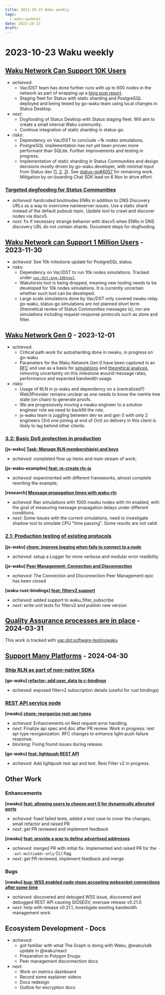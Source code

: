 ```yaml
---
title: 2023-10-23 Waku weekly
tags:
  - waku-updates
date: 2023-10-23
draft:
---
```


# 2023-10-23 Waku weekly

## [Waku Network Can Support 10K Users](https://github.com/waku-org/pm/issues/12)


- _achieved_:
	- Vac/DST team has done further runs with up to 600 nodes in the network as part of wrapping up a [blog post report](https://github.com/vacp2p/vac.dev/pull/123).
	- Staging fleet for Status with static sharding and PostgreSQL deployed and being tested by go-waku team using local changes in Status Desktop.
- _next_:
	- Dogfooding of Status Desktop with Status staging fleet. Will aim to create a small internal Waku community.
	- Continue integration of static sharding in status-go.
- _risks_:
	- Dependency on Vac/DST to conclude ~1k nodes simulations.
	- PostgreSQL implementation has not yet been proven more performant than SQLite. Further improvements and testing in progress.
	- Implementation of static sharding in Status Communities and design decisions mostly driven by go-waku developer, with minimal input from Status dev ([1](https://github.com/status-im/status-go/pull/4161), [2](https://github.com/status-im/status-go/pull/4094), [3](https://github.com/status-im/status-go/pull/4093)). See [status-go#4057](https://github.com/status-im/status-go/issues/4057) for remaining work. Mitigation by on-boarding Chat SDK lead on 6 Nov to drive effort.

### [Targeted dogfooding for Status Communities](https://github.com/waku-org/pm/issues/97)


- _achieved_: hardcoded bootnodes ENRs in addition to DNS Discovery URLs as a way to overcome nameserver issues. Use a static shard instead of the default pubsub topic. Update tool to crawl and discover nodes via discv5.
- _next_:  fix if necessary strange behavior with discv5 when ENRs in DNS discovery URL do not contain shards. Document steps for dogfooding.

## [Waku Network can Support 1 Million Users](https://github.com/waku-org/pm/issues/83) - 2023-11-30


- _achieved_: See 10k milestone update for PostgreSQL status.
- _risks_:
	- Dependency on Vac/DST to run 10k nodes simulations.  Tracked under
		[`vac:dst:eng-10ktool`](https://roadmap.logos.co/tags/vac-updates).
	- Wakutorsis tool is being dropped, meaning new tooling needs to be developed for 10k nodes simulations. It is currently uncertain whether such tool can be developed.
	- Large scale simulations done by Vac/DST only covered nwaku relay. go-waku, status-go simulations are not planned short term (theoretical review of Status Communities messages is), nor are simulations including request-response protocols such as store and filter.

## [Waku Network Gen 0](https://github.com/waku-org/pm/issues/50) - 2023-12-01


- _achieved_:
	- Critical path work for autosharding done in nwaku, in progress on go-waku
	- Parameters for the Waku Network Gen 0 have been captured in an [RFC](https://rfc.vac.dev/spec/64/) and use as a basis for [simulations](https://github.com/waku-org/research/issues/23) and [theoretical analysis](https://github.com/waku-org/research/issues/31), removing uncertainty on this milestone around message rates, performance and expected bandwidth usage.
- _risks_:
	- Usage of RLN in js-waku and dependency on a (centralized?) Web3Provider remains unclear as one needs to know the merkle tree state (on chain) to generate proofs.
	- We are progressively moving a nwaku engineer to a solution engineer role we need to backfill the role.
	- js-waku team is juggling between dev ex and gen 0 with only 2 engineers (3rd one joining at end of Oct) so delivery in this client is likely to lag behind other clients.

### [3.2: Basic DoS protection in production](https://github.com/waku-org/pm/issues/70)

**[js-waku] [Task: Manage RLN membership(s) and keys](https://github.com/waku-org/js-waku/issues/1600)**

- _achieved_: completed flow up items and main stream of work;

**[js-waku-examples] [feat: re-create rln-js](https://github.com/waku-org/js-waku-examples/issues/279)**

- _achieved_: experimented with different frameworks, almost complete rewriting the example;

**[research] [Message propagation times with waku-rln](https://github.com/waku-org/research/issues/42)**

- _achieved_: Ran simulations with 1000 nwaku nodes with rln enabled, with the goal of measuring message propagation delays under different conditions.
- _next_: Some issues with the current simulations, need to investigate shadow tool to simulate CPU "time passing". Some results are not valid.

### [2.1: Production testing of existing protocols](https://github.com/waku-org/pm/issues/49)

**[js-waku] [chore: improve logging when fails to connect to a node](https://github.com/waku-org/js-waku/issues/1408)**

- _achieved_: setup a Logger for more verbose and modular error readbility

**[js-waku] [Peer Management: Connection and Disconnection](https://github.com/waku-org/js-waku/issues/914)**

- _achieved_: The Connection and Disconnection Peer Management epic has been closed

**[waku-rust-bindings] [feat: filterv2 support](https://github.com/waku-org/waku-rust-bindings/issues/71)**

- _achieved_: added support to waku_filter_subscribe
- _next_: write unit tests for filterv2 and publish new version

## [Quality Assurance processes are in place](https://github.com/waku-org/pm/issues/73) - 2024-03-31


This work is tracked with [vac:dst:software-testingwaku](https://roadmap.logos.co/vac/dst/#software-testingwaku)

## [Support Many Platforms](https://github.com/waku-org/pm/issues/42) - 2024-04-30

### [Ship RLN as part of non-native SDKs](https://github.com/waku-org/pm/issues/88)

**[go-waku] [refactor: add user_data to c-bindings](https://github.com/waku-org/go-waku/issues/788)**

- _achieved_: exposed filterv2 subscription details (useful for rust bindings)

### [REST API service node](https://github.com/waku-org/pm/issues/82)

**[nwaku] [chore: reorganize rest-api types](https://github.com/waku-org/nwaku/issues/2121)**

- _achieved_: Enhancements on Rest request error handling.
- _next_: Finalize api spec and doc after PR review. Work in progress: rest api type reorganization. RFC changes to enhance light-push failure response.
- _blocking_: Fixing found issues during release.

**[go-waku] [feat: lightpush REST API](https://github.com/waku-org/go-waku/issues/813)**

- _achieved_: Add lightpush rest api and test. Rest Filter v2 in progress.

## Other Work

### Enhancements

**[nwaku] [feat: allowing users to choose port 0 for dynamically allocated ports](https://github.com/waku-org/nwaku/issues/2042)**

- _achieved_: fixed failed tests, added a test case to cover the changes, small refactor and raised PR
- _next_: get PR reviewed and implement feedback

**[nwaku] [feat: provide a way to define advertised addresses](https://github.com/waku-org/nwaku/issues/1797)**

- _achieved_: merged PR with initial fix. Implemented and raised PR for the `--ext-multiaddr-only` CLI flag
- _next_: get PR reviewed, implement feedback and merge

### Bugs

**[nwaku] [bug: WSS enabled node stops accepting websocket connections after some time](https://github.com/waku-org/nwaku/issues/2140)**

- _achieved_: discovered and debuged WSS issue, discovered and debugged REST API causing SIGSEGV, oversaw release v0.21.0
- _next_: help with release v0.21.1, investigate existing bandwidth management work

## Ecosystem Development - Docs

- _achieved_:
  - got familiar with what The Graph is doing with Waku, @waku/sdk update in @waku/react
  - Preparation to Polygon Enugu
  - Peer management disconnection docs
- _next_:
  - Work on metrics dashboard
  - Record some explainer videos
  - Docs redesign
  - Outline for encryption docs
